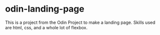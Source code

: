 # odin-landing-page

This is a project from the Odin Project to make a landing page. Skills used are html, css, and a whole lot of flexbox.